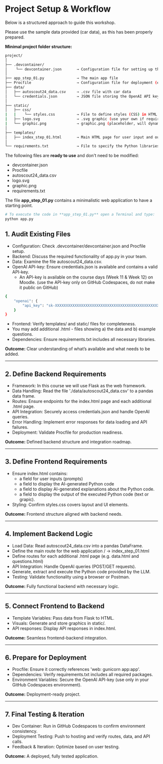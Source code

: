 # Project Setup & Workflow

Below is a structured approach to guide this workshop.

Please use the sample data provided (car data), as this has been properly prepared.

**Minimal project folder structure:**

```bash
project/
│
├── .devcontainer/
│    └── devcontainer.json       → Configuration file for setting up the Dev Container
│
├── app_step_01.py               → The main app file
├── Procfile                     → Configuration file for deployment (e.g. on Koyeb)
├── data/
│   ├── autoscout24_data.csv     → .csv file with car data
│   └── credentials.json         → JSON file storing the OpenAI API key
│
├── static/
│   ├── css/
|   |    └── styles.css          → File to define styles (CSS) in HTML pages
|   ├── logo.svg                 → .svg graphic (use your own if required)
|   └── graphic.png              → graphic.png (placeholder, will dynamically be overwritten)
│   
├── templates/
│   ├── index_step_01.html       → Main HTML page for user input and output
│
└── requirements.txt             → File to specify the Python libraries
```

The following files are **ready to use** and don't need to be modified:
- devcontainer.json 
- Procfile
- autoscout24_data.csv
- logo.svg
- graphic.png
- requirements.txt

The file **app_step_01.py** contains a minimalistic web application to have a starting point.

```bash
# To execute the code in **app_step_01.py** open a Terminal and type:
python app.py
```

## 1. Audit Existing Files

- Configuration: Check .devcontainer/devcontainer.json and Procfile setup.
- Backend: Discuss the required functionality of app.py in your team.
- Data: Examine the file autoscout24_data.csv.
- OpenAI API-key: Ensure credentials.json is available and contains a valid API-key.
  - An API-key is available on the course days (Week 11 & Week 12) on Moodle.
    (use the API-key only on GitHub Codespaces, do not make it public on GitHub)

```bash
{
	"openai": {
		"api_key": "sk-XXXXXXXXXXXXXXXXXXXXXXXXXXXXXXXXXXXXXXXXXXXXXXXXXXXXXXXX"
    }
}
```

- Frontend: Verify templates/ and static/ files for completeness.
- You may add additional .html - files showing a) the data and b) example questions.
- Dependencies: Ensure requirements.txt includes all necessary libraries.

**Outcome:** Clear understanding of what’s available and what needs to be added.

---

## 2. Define Backend Requirements

- Framework: In this course we will use Flask as the web framework.
- Data Handling: Read the file './data/autoscout24_data.csv' to a pandas data frame.
- Routes: Ensure endpoints for the index.html page and each additional .html page.
- API Integration: Securely access credentials.json and handle OpenAI queries.
- Error Handling: Implement error responses for data loading and API failures.
- Deployment: Validate Procfile for production readiness.

**Outcome:** Defined backend structure and integration roadmap.

---

## 3. Define Frontend Requirements

- Ensure index.html contains: 
  - a field for user inputs (prompts)  
  - a field to display the AI-generated Python code  
  - a field to display AI-generated explanations about the Python code.
  - a field to display the output of the executed Python code (text or grapic).
- Styling: Confirm styles.css covers layout and UI elements.

**Outcome:** Frontend structure aligned with backend needs.

---

## 4. Implement Backend Logic

- Load Data: Read autoscout24_data.csv into a pandas DataFrame.
- Define the main route for the web application / → index_step_01.html
- Define routes for each additional .html page (e.g. data.html and questions.html)
- API Integration: Handle OpenAI queries (POST/GET requests).
- Generate, extract and execute the Python code provided by the LLM.
- Testing: Validate functionality using a browser or Postman.

**Outcome:** Fully functional backend with necessary logic.

---

## 5. Connect Frontend to Backend

- Template Variables: Pass data from Flask to HTML.
- Visuals: Generate and store graphics in static/.
- API responses: Display API responses in index.html.

**Outcome:** Seamless frontend-backend integration.

---

## 6. Prepare for Deployment

- Procfile: Ensure it correctly references 'web: gunicorn app:app'.
- Dependencies: Verify requirements.txt includes all required packages.
- Environment Variables: Secure the OpenAI API-key (use only in your GitHub Codespaces environment).

**Outcome:** Deployment-ready project.

---

## 7. Final Testing & Iteration

- Dev Container: Run in GitHub Codespaces to confirm environment consistency.
- Deployment Testing: Push to hosting and verify routes, data, and API calls.
- Feedback & Iteration: Optimize based on user testing.

**Outcome:** A deployed, fully tested application.
